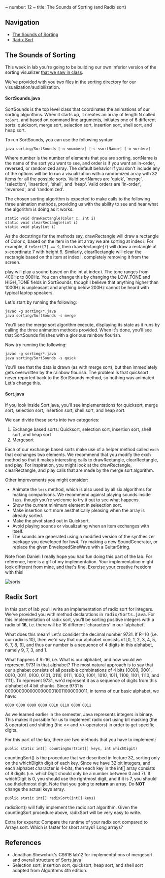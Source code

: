 ~ number: 12
~ title: The Sounds of Sorting (and Radix sort)

Navigation
-----------------

- [The Sounds of Sorting](#sort)
- [Radix Sort](#radix)

<a name="sort"></a> The Sounds of Sorting
--------------------------------
This week in lab you're going to be building our own inferior version of the sorting visualizer [that we saw in class](https://www.youtube.com/watch?v=kPRA0W1kECg). 

We've provided with you two files in the sorting directory for our visualization/audibilization.

#### SortSounds.java  

SortSounds is the top level class that coordinates the animations of our sorting algorithms. When it starts up, it creates an array of length N called `toSort`, and based on command line arguments, initiates one of 6 different sorts: quicksort, merge sort, selection sort, insertion sort, shell sort, and heap sort.

To run SortSounds, you can use the following syntax:

    java sorting/SortSounds [-n <number>] [-s <sortName>] [-o <order>]

Where number is the number of elements that you are sorting, sortName is the name of the sort you want to see, and order is if you want an in-order, reversed, or randomized array. The default behavior if you don't include any of the options will be to run a visualization with a randomized array with 32 items for all the possible sorts. Valid sortNames are 'quick', 'merge', 'selection', 'insertion', 'shell', and 'heap'. Valid orders are 'in-order', 'reversed', and 'randomized'.

The chosen sorting algorithm is expected to make calls to the following three animation methods, providing us with the ability to see and hear what the algorithm is doing as it works:

    static void drawRectangle(Color c, int i)
    static void clearRectangle(int i)
    static void play(int i)

As the docstrings for the methods say, drawRectangle will draw a rectangle of Color c, based on the item in the int array we are sorting at index i. For example, if `toSort[7] == 9`, then drawRectangle(7) will draw a rectangle at x-coordinate 7 with height 9. Similarly, clearRectangle will clear the rectangle based on the item at index i, completely removing it from the screen.

play will play a sound based on the int at index i. The tone ranges from 400Hz to 800Hz. You can change this by changing the LOW_TONE and HIGH_TONE fields in SortSounds, though I believe that anything higher than 1000Hz is unpleasant and anything below 200Hz cannot be heard with typical laptop speakers.

Let's start by running the following:

    javac -g sorting/*.java
    java sorting/SortSounds -s merge

You'll see the merge sort algorithm execute, displaying its state as it runs by calling the three animation methods provided. When it's done, you'll see that SortSounds finishes with a glorious rainbow flourish.

Now try running the following:

    javac -g sorting/*.java
    java sorting/SortSounds -s quick


You'll see that the data is drawn (as with merge sort), but then immediately gets overwritten by the rainbow flourish. The problem is that quicksort never reported back to the SortSounds method, so nothing was animated. Let's change this.

<!--
So let's see this in action. Take a look at the initialize and finish methods in SortSounds. Then, run SortSounds. Since we haven't implemented any of the logic behind, there won't be any fancy switching of rectangles, but you can at least get a feel of what drawRectangle and play are doing.

So from the lab12 directory, compile everything in the sorting directory by running

    javac -g sorting/*.java

Afterwards, let's run SortSounds!

    java sorting/SortSounds -s quick

This will run the visualization of quicksort. As you see, nothing really amazing. In fact, we don't even clear any rectangles and the rainbow finish at the end just happens on top of the original rectangles. So how can we start making this look like the video? Well, that's where the next file comes in. -->

#### Sort.java

<!--
In <tt>SortSounds.java</tt>, we call call one of the 6 sorting algorithms I've implemented in <tt>Sort.java</tt>. The problem is, I haven't put any of the visualization code...for most of the sorting algorithms. I've actually already included the visualization code for merge sort and shell sort. I did shell sort because we didn't really cover it and I did merge sort because of the fact that our drawRectangle() method relies on the elements in the internal toSort array, while this implementation of merge sort uses a temporary array. What happens is then for this visualization of merge sort, you'll instead see a red line sweep through the rectangles that represents the merging of parts of the array.

Take a look at the mergesort and shellsort methods to see how and when you use the drawRectangle, clearRectangle, and play methods. You can run these two sort visualizations with

    java sorting/SortSounds -s merge
    java sorting/SortSounds -s shell

Pretty cool right? Now it's your job to finish the rest of the modifications so you can visualize the rest of the sorting algorithms.-->

If you look inside Sort.java, you'll see implementations for quicksort, merge sort, selection sort, insertion sort, shell sort, and heap sort. 

We can divide these sorts into two categories:

1. Exchange based sorts: Quicksort, selection sort, insertion sort, shell sort, and heap sort
2. Mergesort

Each of our exchange based sorts make use of a helper method called `exch` that exchanges two elements. We recommend that you modify the exch method so that it makes interesting calls to drawRectangle, clearRectangle, and play. For inspiration, you might look at the drawRectangle, clearRectangle, and play calls that are made by the merge sort algorithm.

Other improvements you might consider:

 - Animate the `less` method, which is also used by all six algorithms for making comparisons. We recommend against playing sounds inside `less`, though you're welcome to try it out to see what happens.
 - Show the current minimum element in seleection sort.
 - Make insertion sort more aesthetically pleasing when the array is already sorted.
 - Make the pivot stand out in Quicksort.
 - Avoid playing sounds or visualizating when an item exchanges with itself.
 - The sounds are generated using a modified version of the synthesizer package you developed for hw4. Try making a new SoundGenerator, or replace the given EnvelopedSineWave with a GuitarString.

Note from Daniel: I really hope you had fun doing this part of the lab. For reference, here is a gif of my implementation. Your implementation might look different from mine, and that's fine. Exercise your creative freedom with this!

![sorts](sorts.gif)

<!--
You should first start with swapReferences. You should highlight the rectangles that are going to be swapped in the color of your choice. Then after the swap, play their sounds and then redraw the rectangles in their new positions. Remember to clear the rectangles in between!

After that, you should be able to see heapsort in action!

Let's then turn our attention to insertion sort. Without any modifications, it would still visualize and audiblize great, except in the case where the array is already sorted. To account for that case, you should highlight each array access and play the sound of the element when you access it.

Selection sort looks great already. However, remember that selection sort looks for the maximum element, so wouldn't it be nice to highlight the current maximum that the algorithm has?

Finally, I've provided an in-place implementation of quicksort. For quicksort, you should make the pivot stand out in the visualization, as well as highlight the array indexes as you sweep through.  

#### Let's run this!-->



<a name="radix"></a> Radix Sort
------------------------------

In this part of lab you'll write an implementation of radix sort for integers. We've provided you with method declarations in <tt>radix/Sorts.java</tt>. For this implementation of radix sort, you'll be sorting positive integers with a radix of __16__, i.e. there will be 16 different 'characters' in our 'alphabet'.

What does this mean? Let's consider the decimal number 9731. If R=10 (i.e. our radix is 10), then we'd say that our alphabet consists of [0, 1, 2, 3, 4, 5, 6, 7, 8, 9], and thus our number is a sequence of 4 digits in this alphabet, namely 9, 7, 3, and 1.

What happens if R=16, i.e. What is our alphabet, and how would we represent 9731 in that alphabet? The most natural approach is to say that our alphabet consists of all possible combinations of 4 bits [0000, 0001, 0010, 0011, 0100, 0101, 0110, 0111, 1000, 1001, 1010, 1011, 1100, 1101, 1110, and 1111]. To represent 9731, we'd represent it as a sequence of digits from this alphabet of 4 bit chunks. Since 9731 is 00000000000000000010011000000011, in terms of our basic alphabet, we have:

    0000 0000 0000 0000 0010 0110 0000 0011

As we learned earlier in the semester, Java represents integers in binary. This makes it possible for us to implement radix sort using bit masking (the & operator) and shifting (the << and >> operators) in order to get specific digits.

For this part of the lab, there are two methods that you have to implement:

    public static int[] countingSort(int[] keys, int whichDigit)

countingSort() is the procedure that we described in lecture 32, sorting only on the whichDigith digit of each key. Since we have 32 bit integers, and each alphabet character is 4-bits, then each key in the int[] array consists of 8 digits (i.e. whichDigit should only be a number between 0 and 7). If whichDigit is 0, you should use the rightmost digit, and if it is 7, you should use theleftmost digit. Note that you going to __return__ an array. Do __NOT__ change the actual keys array.

    public static int[] radixSort(int[] keys)

radixSort() will fully implement the radix sort algorithm. Given the countingSort procedure above, radixSort will be very easy to write.

Extra for experts: Compare the runtime of your radix sort compared to Arrays.sort. Which is faster for short arrays? Long arrays? 

<!--
#### Part 2: Write Out Radix Sort

We've provided you with the <tt>Random</tt> class. You can run this class with the command

    java radix.Random

The program will then output 8 numbers in ___binary___ in a predetermined range in the <tt>radix.txt</tt> file. Your job is then to perform radix sort on these numbers with a radix of ___16___. This should be a radix sort by LSD.

Write every iteration of radix sort on a new line of the <tt>radix.txt</tt>. Separate each number with a space. So for example if initially your <tt>radix.txt</tt> looks like this:

    1 11 10 111 101 110 0 100

Then afterwards your <tt>radix.txt</tt> should look like this

    1 11 10 111 101 110 0 100
    0 1 10 11 100 101 110 111

It's imperative that you put each round of the sort on a new line because that's how the autograder is going to parse your .txt file.

For those of you who want extra practice with radix sort, feel free to run the program and keep generating different <tt>radix.txt</tt> files to sort.

>   Note that these two parts play with each other. You can generate numbers 
>   for your implementation of radix sort by using the Random class. You can
>   also see if you sorted your number correctly by implementing radix sort 
>   and using the numbers you generated in <tt>radix.txt</tt> as a test case. 
>   But for the purpose of this lab, you only have to do one option.

>   Also, I want to mention here that if you want to put radix sort into the 
>   visualization and audibilization from the previous part of the lab, feel 
>   free to! I personally don't thing that radix sort is visualized as nicely
>   as comparison-based sorts, but if you find out a way to prove me wrong, 
>   then feel please be my guest.

<a name="trie"></a> Trie to Find a Word
-------------------------------

Ok, so first I think I have to beg for forgiveness at my bad pun. I really tried there. Get it, tried. Ok I'll stop now.

You'll be dealing a lot with tries in proj3. This part of the lab is a teaser for what tries can do. There is an implementation of a Trie provided in the find directory. Hopefully you'll be able to get some practice with tries and see something pretty quick, simple, and cool that you can do with tries.

For this part of the lab you're going to implement the Finder class. Make a <tt>Finder.java</tt> file in the find directory. Remember to include the package at the top.

You have to be able to run with program with this command:
    java find.Finder fileName

The Finder class will take at the command line the name of an input file. I suggest going [here](https://www.gutenberg.org) to find some cool books and download their .txt files to play around with.

The class will then parse the file once and then load all of the words and their line numbers into a trie. You should then prompt the user for an input word and then output the line numbers that the word can be found at. In order to do this parsing, you should look into the Scanner class in the Java Standard Library. You will be using this class a lot in proj3.

In Java, capital letters and lowercase letters are not equal. That means that if you insert "The" and "the" into the trie, they will map to two different nodes. Also, depending on how strictly you parse, you can end up with punctuation in your trie. So "the," could be added to the trie and count as a word. I'm not going to require you to be fancy and account for these differences, however, when you have some free time and want think back to this lab, perhaps you'll want to account for those things.

>Some food for thought:
> - Why do you think tries are a good data structure for this application? 
>   What would be some of the trade-offs between using a trie for this vs 
>   other data structures, such as balanced tree, like a red-black tree, or 
>   a hash-table?
> - Why do we want to preprocess the file before instead of just scanning the 
>   file again and again? After all, the latter would be easier to implement 
>   right?
-->

References
----------
- Jonathan Shewchuk's CS61B lab12 for implementations of mergesort and overall structure of [Sorts.java](http://www.cs.berkeley.edu/~jrs/61b/lab/lab12/Sort.java)
- Selection sort, insertion sort, quicksort, heap sort, and shell sort adapted from Algorithms 4th edition.